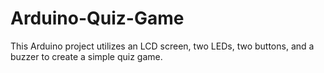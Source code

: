 # Arduino-Quiz-Game
This Arduino project utilizes an LCD screen, two LEDs, two buttons, and a buzzer to create a simple quiz game.
